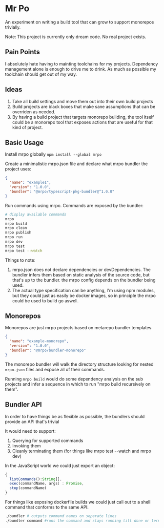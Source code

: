 # Mr Po

An experiment on writing a build tool that can grow to support monorepos trivially.

Note: This project is currently only dream code. No real project exists.

## Pain Points

I absolutely hate having to mainting toolchains for my projects. Dependency management alone is enough to drive me to drink.
As much as possible my toolchain should get out of my way.

## Ideas

1. Take all build settings and move them out into their own build projects
2. Build projects are black boxes that make sane assumptions that can be overriden as needed.
3. By having a build project that targets monorepo building, the tool itself could be a monorepo tool that exposes actions that are useful for that kind of project.

## Basic Usage

Install mrpo globally `npm install --global mrpo`

Create a minimalistic mrpo.json file and declare what mrpo bundler the project uses:

```json
{
  "name": "example1",
  "version": "1.0.0",
  "bundler": "@mrpo/typescript-pkg-bundler@^1.0.0"
}
```

Run commands using mrpo. Commands are exposed by the bundler:

```bash
# display available commands
mrpo
mrpo build
mrpo clean
mrpo publish
mrpo run
mrpo dev
mrpo test
mrpo test --watch
```

Things to note:

1. mrpo.json does not declare dependencies or devDependencies. The bundler infers them based on static analysis of the source code, but that's up to the bundler. the mrpo config depends on the bundler being used.
2. The actual type specification can be anything, I'm using npm modules, but they could just as easily be docker images, so in principle the mrpo could be used to build go aswell.

## Monorepos

Monorepos are just mrpo projects based on metarepo bundler templates

```json
{
  "name": "example-monorepo",
  "version": "1.0.0",
  "bundler": "@mrpo/bundler-monorepo"
}
```

The monorepo bundler will walk the directory structure looking for nested `mrpo.json` files and expose all of their commands.

Running `mrpo build` would do some dependency analysis on the sub projects and infer a sequence in which to run "mrpo build recursively on them".

## Bundler API

In order to have things be as flexible as possible, the bundlers should provide an API that's trivial

It would need to support:

1. Querying for supported commands
2. Invoking them
3. Cleanly terminating them (for things like mrpo test --watch and mrpo dev)

In the JavaScript world we could just export an object:

```js
{
  listCommands():String[],
  exec(commandName, args) : Promise,
  stop(commandName)
}
```

For things like exposing dockerfile builds we could just call out to a shell command that conforms to the same API.

```bash
./bundler # outputs command names on separate lines
./bundler command #runs the command and stays running till done or terminated by sending a nice SIGINT
```

